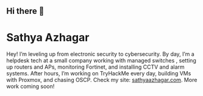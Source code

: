 ## Hi there 👋

# Sathya Azhagar
Hey! I’m leveling up from electronic security to cybersecurity. By day, I’m a helpdesk tech at a small company working with managed switches , setting up routers and APs, monitoring Fortinet, and installing CCTV and alarm systems. After hours, I’m working on TryHackMe every day, building VMs with Proxmox, and chasing OSCP. Check my site: [sathyaazhagar.com](https://www.sathyaazhagar.com). More work coming soon!
